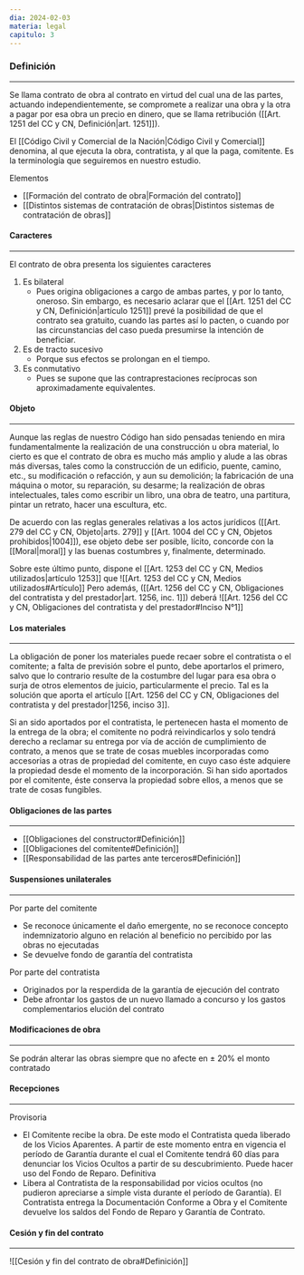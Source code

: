 ```yaml
---
dia: 2024-02-03
materia: legal
capitulo: 3
---
```

### Definición
---
Se llama contrato de obra al contrato en virtud del cual una de las partes, actuando independientemente, se compromete a realizar una obra y la otra a pagar por esa obra un precio en dinero, que se llama retribución ([[Art. 1251 del CC y CN, Definición|art. 1251]]).

El [[Código Civil y Comercial de la Nación|Código Civil y Comercial]] denomina, al que ejecuta la obra, contratista, y al que la paga, comitente. Es la terminología que seguiremos en nuestro estudio.

Elementos
* [[Formación del contrato de obra|Formación del contrato]]
* [[Distintos sistemas de contratación de obras|Distintos sistemas de contratación de obras]]

#### Caracteres
---
El contrato de obra presenta los siguientes caracteres
1. Es bilateral
	* Pues origina obligaciones a cargo de ambas partes, y por lo tanto, oneroso. Sin embargo, es necesario aclarar que el [[Art. 1251 del CC y CN, Definición|artículo 1251]] prevé la posibilidad de que el contrato sea gratuito, cuando las partes así lo pacten, o cuando por las circunstancias del caso pueda presumirse la intención de beneficiar.
2. Es de tracto sucesivo
	* Porque sus efectos se prolongan en el tiempo.
3. Es conmutativo
	* Pues se supone que las contraprestaciones recíprocas son aproximadamente equivalentes.

#### Objeto
---
Aunque las reglas de nuestro Código han sido pensadas teniendo en mira fundamentalmente la realización de una construcción u obra material, lo cierto es que el contrato de obra es mucho más amplio y alude a las obras más diversas, tales como la construcción de un edificio, puente, camino, etc., su modificación o refacción, y aun su demolición; la fabricación de una máquina o motor, su reparación, su desarme; la realización de obras intelectuales, tales como escribir un libro, una obra de teatro, una partitura, pintar un retrato, hacer una escultura, etc.

De acuerdo con las reglas generales relativas a los actos jurídicos ([[Art. 279 del CC y CN, Objeto|arts. 279]] y [[Art. 1004 del CC y CN, Objetos prohibidos|1004]]), ese objeto debe ser posible, lícito, concorde con la [[Moral|moral]] y las buenas costumbres y, finalmente, determinado.

Sobre este último punto, dispone el [[Art. 1253 del CC y CN, Medios utilizados|artículo 1253]] que ![[Art. 1253 del CC y CN, Medios utilizados#Artículo]] 
Pero además, ([[Art. 1256 del CC y CN, Obligaciones del contratista y del prestador|art. 1256, inc. 1]]) deberá ![[Art. 1256 del CC y CN, Obligaciones del contratista y del prestador#Inciso N°1]]
#### Los materiales
---
La obligación de poner los materiales puede recaer sobre el contratista o el comitente; a falta de previsión sobre el punto, debe aportarlos el primero, salvo que lo contrario resulte de la costumbre del lugar para esa obra o surja de otros elementos de juicio, particularmente el precio. Tal es la solución que aporta el artículo [[Art. 1256 del CC y CN, Obligaciones del contratista y del prestador|1256, inciso 3]].

Si an sido aportados por el contratista, le pertenecen hasta el momento de la entrega de la obra; el comitente no podrá reivindicarlos y solo tendrá derecho a reclamar su entrega por vía de acción de cumplimiento de contrato, a menos que se trate de cosas muebles incorporadas como accesorias a otras de propiedad del comitente, en cuyo caso éste adquiere la propiedad desde el momento de la incorporación. Si han sido aportados por el comitente, éste conserva la propiedad sobre ellos, a menos que se trate de cosas fungibles.

#### Obligaciones de las partes
---
* [[Obligaciones del constructor#Definición]]
* [[Obligaciones del comitente#Definición]]
* [[Responsabilidad de las partes ante terceros#Definición]]


#### Suspensiones unilaterales
---
Por parte del comitente
* Se reconoce únicamente el daño emergente, no se reconoce concepto indemnizatorio alguno en relación al beneficio no percibido por las obras no ejecutadas
* Se devuelve fondo de garantía del contratista

Por parte del contratista
* Originados por la resperdida de la garantía de ejecución del contrato
* Debe afrontar los gastos de un nuevo llamado a concurso y los gastos complementarios elución del contrato


#### Modificaciones de obra
---
Se podrán alterar las obras siempre que no afecte en $\pm$ 20% el monto contratado

#### Recepciones
---
Provisoria
* El Comitente recibe la obra. De este modo el Contratista queda liberado de los Vicios Aparentes. A partir de este momento entra en vigencia el período de Garantía durante el cual el Comitente tendrá 60 días para denunciar los Vicios Ocultos a partir de su descubrimiento. Puede hacer uso del Fondo de Reparo.
Definitiva
* Libera al Contratista de la responsabilidad por vicios ocultos (no pudieron apreciarse a simple vista durante el período de Garantía). El Contratista entrega la Documentación Conforme a Obra y el Comitente devuelve los saldos del Fondo de Reparo y Garantía de Contrato.

#### Cesión y fin del contrato 
---
![[Cesión y fin del contrato de obra#Definición]]
